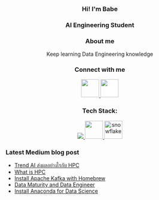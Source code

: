 <h3 align="Center">Hi! I'm Babe</h3>
<h3 align="Center">AI Engineering Student</h3>
<h3 align="Center">About me</h3>
<p align="Center">Keep learning Data Engineering knowledge</p>

<h3 align="Center">Connect with me</h3>
<p align="Center">
<a href="https://www.linkedin.com/in/babebp/" target="blank">
<img src="https://cdn1.iconfinder.com/data/icons/logotypes/32/circle-linkedin-512.png" style="height: 3rem"/>
</a>
<a href="https://medium.com/@tpacharawut.work" target="blank">
<img src="https://cdn-icons-png.flaticon.com/512/5968/5968906.png" style="height: 3rem; background-color:white"/>
</a>
</p>

<h3 align="Center">Tech Stack:</h3>  
<p align="center">
  <a href="https://skillicons.dev">
    <img src="https://skillicons.dev/icons?i=python,scala,bash,gcp,aws,selenium,docker" />
    <img src="https://user-images.githubusercontent.com/25181517/184357834-eba1eee1-6074-4b9c-8ed3-5373868096cc.png" style="height: 3rem"/>
    <img src="https://cdn.icon-icons.com/icons2/2699/PNG/512/snowflake_logo_icon_167979.png" alt="snowflake"  style="height: 3rem"/>
  </a>
</p>

<h3>Latest Medium blog post</h3>

<!-- BLOG-POST-LIST:START -->
- [Trend AI ส่งผลอย่างไรกับ HPC](https://medium.com/@babebpx/trend-ai-%E0%B8%AA%E0%B9%88%E0%B8%87%E0%B8%9C%E0%B8%A5%E0%B8%AD%E0%B8%A2%E0%B9%88%E0%B8%B2%E0%B8%87%E0%B9%84%E0%B8%A3%E0%B8%81%E0%B8%B1%E0%B8%9A-hpc-1387349d9348?source=rss-8fef63e505a------2)
- [What is HPC](https://medium.com/@babebpx/what-is-hpc-0e3f5da4b438?source=rss-8fef63e505a------2)
- [Install Apache Kafka with Homebrew](https://medium.com/@babebpx/install-apache-kafka-with-homebrew-d865185b3e91?source=rss-8fef63e505a------2)
- [Data Maturity and Data Engineer](https://medium.com/@babebpx/data-maturity-and-data-engineer-8a67d8937ec8?source=rss-8fef63e505a------2)
- [Install Anaconda for Data Science](https://medium.com/@babebpx/install-anaconda-for-data-science-eccbec4de94a?source=rss-8fef63e505a------2)
<!-- BLOG-POST-LIST:END -->



